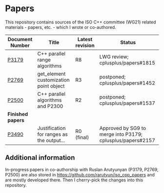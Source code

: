 # Papers

This repository contains sources of the ISO C++ committee (WG21) related materials - papers, etc. - which I wrote or co-authored.

Document Number                    | Title                                     | Latest revision | Status
---------------------------------- | ----------------------------------------- | --------------- | --------------------------------------------------
[P3179](https://wg21.link/P3179)   | C++ parallel range algorithms             | R8              | LWG review; cplusplus/papers#1815 
[P2769](https://wg21.link/P2769)   | get_element customization point object    | R3              | postponed; cplusplus/papers#1452
[P2500](https://wg21.link/P2500)   | C++ parallel algorithms and P2300         | R2              | postponed; cplusplus/papers#1537
**Finished papers**                |
[P3490](https://wg21.link/P3490)   | Justification for ranges as the output... | R0 (final)      | Approved by SG9 to merge into P3179; cplusplus/papers#2157

## Additional information

In-progress papers in co-authorship with Ruslan Arutyunyan (P3179, P2769, P2500) are also stored
in https://github.com/rarutyun/iso_cpp_papers and are mostly developed there. Then I cherry-pick
the changes into this repository.
